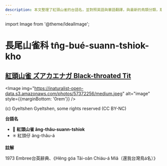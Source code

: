 ```yaml
---
description: 本文整理了紅頭山雀的台語名，並對照英語與華語翻譯，與最新的鳥類分類，期待能夠供未來的台語鳥類圖鑑當作參考
---
```


import Image from '@theme/IdealImage';

# 長尾山雀科 tn̂g-bué-suann-tshiok-kho

## [紅頭山雀 ズアカエナガ Black-throated Tit](https://ebird.org/species/blttit2)

<Image img="https://inaturalist-open-data.s3.amazonaws.com/photos/57372256/medium.jpeg" alt="image" style={{marginBottom: '0rem'}} />

<div className="image-caption">
(c) Gyeltshen Gyeltshen, some rights reserved (CC BY-NC)
</div>

**台語名**

- 🎯 **紅頭山雀 âng-thâu-suann-tshiok**
- ✳️ 紅頭仔 âng-thâu-á

**註解**

1973 Embree台英辭典、《Hêng góa Tâi-oân Chiáu-á Miâ（還我台灣鳥á名）》
